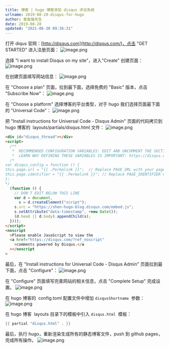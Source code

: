 ```yaml
---
title: 博客 | hugo 博客添加 disqus 评论系统
urlname: 2019-08-28-disqus-for-hugo
author: 章鱼猫先生
date: 2019-08-28
updated: "2021-06-30 09:36:31"
---
```


打开 diqus 官网：[http://disqus.com](http://disqus.com/)，点击 "GET STARTED" 进入注册页面：
![image.png](https://shub-1251708715.cos.ap-guangzhou.myqcloud.com/elog-cookbook-img/Fm0Nvud2wM-Qmbfob3ehCL_rdOmd.png)

选择 "I want to install Disqus on my site"，进入"Create" 创建页面：
![image.png](https://shub-1251708715.cos.ap-guangzhou.myqcloud.com/elog-cookbook-img/Fiq4H0QXlYmvbO60hCDMeEUbNEUe.png)

在创建页面填写网站信息：
![image.png](https://shub-1251708715.cos.ap-guangzhou.myqcloud.com/elog-cookbook-img/FvB1DauKhovYmXFfiwPY6HosIROR.png)

在 "Choose a plan" 页面，拉到最下面，选择免费的 "Basic" 版本，点击 "Subscribe Now"：
![image.png](https://shub-1251708715.cos.ap-guangzhou.myqcloud.com/elog-cookbook-img/FmxqzjzaHNEoBu_uoO05DIwPGTX7.png)

在 "Choose a platform" 选择博客的平台类型，对于 hugo 我们选择页面最下面的 "Universal Code"：
![image.png](https://shub-1251708715.cos.ap-guangzhou.myqcloud.com/elog-cookbook-img/FqIXNu0hV9zS8tceXMCAmm9eCAtB.png)

把 "Install instructions for Universal Code - Disqus Admin" 页面的代码拷贝到 hugo 博客的  layouts/partials/disqus.html 文件：
![image.png](https://shub-1251708715.cos.ap-guangzhou.myqcloud.com/elog-cookbook-img/FjM1YaY7MfIwDdKxFCW-wTocPfrb.png)

```html
<div id="disqus_thread"></div>
<script>
  /**
   *  RECOMMENDED CONFIGURATION VARIABLES: EDIT AND UNCOMMENT THE SECTION BELOW TO INSERT DYNAMIC VALUES FROM YOUR PLATFORM OR CMS.
   *  LEARN WHY DEFINING THESE VARIABLES IS IMPORTANT: https://disqus.com/admin/universalcode/#configuration-variables*/
  /*
var disqus_config = function () {
this.page.url = "{{ .Permalink }}";  // Replace PAGE_URL with your page's canonical URL variable
this.page.identifier = "{{ .Permalink }}"; // Replace PAGE_IDENTIFIER with your page's unique identifier variable
};
*/
  (function () {
    // DON'T EDIT BELOW THIS LINE
    var d = document,
      s = d.createElement("script");
    s.src = "https://shen-hugo-blog.disqus.com/embed.js";
    s.setAttribute("data-timestamp", +new Date());
    (d.head || d.body).appendChild(s);
  })();
</script>
<noscript
  >Please enable JavaScript to view the
  <a href="https://disqus.com/?ref_noscript"
    >comments powered by Disqus.</a
  ></noscript
>
```

最后，在 "Install instructions for Universal Code - Disqus Admin" 页面拉到最下面，点击 "Configure"：
![image.png](https://shub-1251708715.cos.ap-guangzhou.myqcloud.com/elog-cookbook-img/FvW6lksIeO95ArDtIzT1_oFVQ-dl.png)

在 "Configure" 页面填写完善网站的相关信息，点击 "Complete Setup" 完成设置。
![image.png](https://shub-1251708715.cos.ap-guangzhou.myqcloud.com/elog-cookbook-img/FjPQ-fQXnTEvXv8NwQnSVpkakm23.png)

在 hugo 博客的  config.toml 配置文件中增加 `disqusShortname`  参数：
![image.png](https://shub-1251708715.cos.ap-guangzhou.myqcloud.com/elog-cookbook-img/FptzgYP-5erH5oeiMS-se8b7g7nU.png)

在 hugo 博客  layouts 目录下的模板中引入 `disqus.html`  模板：

```go
{{ partial "disqus.html" . }}
```

最后，执行 hugo，重新渲染生成所有的静态博客文件，push 到 github pages，完成所有操作。
![image.png](https://shub-1251708715.cos.ap-guangzhou.myqcloud.com/elog-cookbook-img/FgU5Coq-uy53JF_ELjI7JedghJOd.png)
